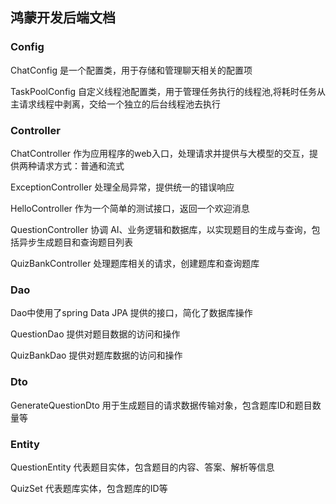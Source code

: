 ## 鸿蒙开发后端文档

### Config
ChatConfig 是一个配置类，用于存储和管理聊天相关的配置项

TaskPoolConfig 自定义线程池配置类，用于管理任务执行的线程池,将耗时任务从主请求线程中剥离，交给一个独立的后台线程池去执行

### Controller
ChatController 作为应用程序的web入口，处理请求并提供与大模型的交互，提供两种请求方式：普通和流式

ExceptionController 处理全局异常，提供统一的错误响应

HelloController 作为一个简单的测试接口，返回一个欢迎消息

QuestionController 协调 AI、业务逻辑和数据库，以实现题目的生成与查询，包括异步生成题目和查询题目列表

QuizBankController 处理题库相关的请求，创建题库和查询题库

### Dao
Dao中使用了spring Data JPA 提供的接口，简化了数据库操作

QuestionDao 提供对题目数据的访问和操作

QuizBankDao 提供对题库数据的访问和操作

### Dto
GenerateQuestionDto 用于生成题目的请求数据传输对象，包含题库ID和题目数量等

### Entity
QuestionEntity 代表题目实体，包含题目的内容、答案、解析等信息

QuizSet 代表题库实体，包含题库的ID等